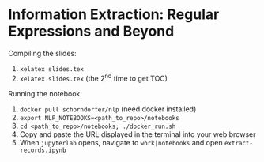 # Information Extraction: Regular Expressions and Beyond

Compiling the slides:

1. ```xelatex slides.tex```
2. ```xelatex slides.tex``` (the 2<sup>nd</sup> time to get TOC)

Running the notebook:

1. ```docker pull schorndorfer/nlp``` (need docker installed)
2. ```export NLP_NOTEBOOKS=<path_to_repo>/notebooks```
3. ```cd <path_to_repo>/notebooks; ./docker_run.sh```
4. Copy and paste the URL displayed in the terminal into your web browser
4. When ```jupyterlab``` opens, navigate to ```work|notebooks``` and open ```extract-records.ipynb```
